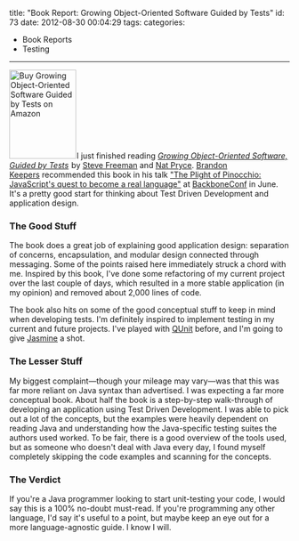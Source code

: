 title: "Book Report: Growing Object-Oriented Software Guided by Tests"
id: 73
date: 2012-08-30 00:04:29
tags:
categories:
  - Book Reports
  - Testing
---

<a href="http://www.amazon.com/gp/product/0321503627/ref=as_li_tf_il?ie=UTF8&amp;camp=1789&amp;creative=9325&amp;creativeASIN=0321503627&amp;linkCode=as2&amp;tag=bobseclectibo-20" style="display:inline!important"><img class="alignright" style="border: 0px;" title="Buy Growing Object-Oriented Software Guided by Tests on Amazon" src="http://ws.assoc-amazon.com/widgets/q?_encoding=UTF8&amp;ASIN=0321503627&amp;Format=_SL160_&amp;ID=AsinImage&amp;MarketPlace=US&amp;ServiceVersion=20070822&amp;WS=1&amp;tag=bobseclectibo-20" alt="Buy Growing Object-Oriented Software Guided by Tests on Amazon" width="120" height="160" border="0" /></a><img style="border: none !important; margin: 0px !important;" src="http://www.assoc-amazon.com/e/ir?t=bobseclectibo-20&amp;l=as2&amp;o=1&amp;a=0321503627" alt="" width="1" height="1" border="0" />I just finished reading&nbsp;<a href="http://www.amazon.com/gp/product/0321503627/ref=as_li_tf_tl?ie=UTF8&amp;camp=1789&amp;creative=9325&amp;creativeASIN=0321503627&amp;linkCode=as2&amp;tag=bobseclectibo-20"><em>Growing Object-Oriented Software, Guided by Tests</em></a><img style="border: none !important; margin: 0px !important;" src="http://www.assoc-amazon.com/e/ir?t=bobseclectibo-20&amp;l=as2&amp;o=1&amp;a=0321503627" alt="" width="1" height="1" border="0" />&nbsp;by <a title="Steve Freeman" href="http://www.higherorderlogic.com/">Steve Freeman</a> and <a title="Nat Pryce" href="http://www.natpryce.com/">Nat Pryce</a>. <a title="Brandon Keepers" href="http://opensoul.org/">Brandon Keepers</a>&nbsp;recommended this book in his talk <a title="The Plight of Pinocchio: JavaScript's quest to become a real language" href="http://opensoul.org/blog/archives/2012/05/16/the-plight-of-pinocchio/">"The Plight of Pinocchio: JavaScript's quest to become a real language"</a> at <a title="BackboneConf" href="http://backboneconf.com/">BackboneConf</a> in June. It's a pretty good start for thinking about Test Driven Development and application design.

<!-- more -->

<h3>The Good Stuff</h3>

The book does a great job of explaining good application design: separation of concerns, encapsulation, and modular design connected through messaging. Some of the points raised here immediately struck a chord with me. Inspired by this book, I've done some refactoring of my current project over the last couple of days, which resulted in a more stable application (in my opinion) and removed about 2,000 lines of code.

The book also hits on some of the good conceptual stuff to keep in mind when developing tests. I'm definitely inspired to implement testing in my current and future projects. I've played with <a title="QUnit" href="http://qunitjs.com/">QUnit</a> before, and I'm going to give <a title="Jasmine" href="http://pivotal.github.com/jasmine/">Jasmine</a> a shot.

<h3>The Lesser Stuff</h3>

My biggest complaint—though your mileage may vary—was that this was far more reliant on Java syntax than advertised. I was expecting a far more conceptual book. About half the book is a step-by-step walk-through of developing an application using Test Driven Development. I was able to pick out a lot of the concepts, but the examples were heavily dependent on reading Java and understanding how the Java-specific testing suites the authors used worked. To be fair, there is a good overview of the tools used, but as someone who doesn't deal with Java every day, I found myself completely skipping the code examples and scanning for the concepts.

<h3>The Verdict</h3>

If you're a Java programmer looking to start unit-testing your code, I would say this is a 100% no-doubt must-read. If you're programming any other language, I'd say it's useful to a point, but maybe keep an eye out for a more language-agnostic guide. I know I will.
